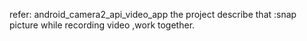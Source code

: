 refer: android_camera2_api_video_app
the project describe that :snap picture while recording video ,work together.